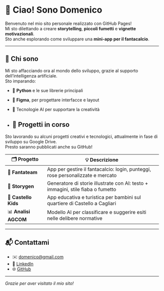 # 👋 Ciao! Sono Domenico

Benvenuto nel mio sito personale realizzato con GitHub Pages!  
Mi sto dilettando a creare **storytelling**, **piccoli fumetti** e **vignette motivazionali**.  
Sto anche esplorando come sviluppare una **mini-app per il fantacalcio**.

---

## 🧠 Chi sono

Mi sto affacciando ora al mondo dello sviluppo, grazie al supporto dell’intelligenza artificiale.  
Sto imparando:
- 🐍 **Python** e le sue librerie principali
- 🎨 **Figma**, per progettare interfacce e layout
- 🤖 Tecnologie AI per supportare la creatività

- ## 🚧 Progetti in corso

Sto lavorando su alcuni progetti creativi e tecnologici, attualmente in fase di sviluppo su Google Drive.  
Presto saranno pubblicati anche su GitHub!

| 🗂️ Progetto      | 💡 Descrizione |
|------------------|----------------|
| 🎯 **Fantateam**     | App per gestire il fantacalcio: login, punteggi, rose personalizzate e mercato |
| 🧠 **Storygen**      | Generatore di storie illustrate con AI: testo + immagini, stile fiaba o fumetto |
| 🏰 **Castello Kids** | App educativa e turistica per bambini sul quartiere di Castello a Cagliari |
| 📊 **Analisi AGCOM** | Modello AI per classificare e suggerire esiti nelle delibere normative |


---

## 📬 Contattami

- ✉️ domenico@gmail.com
- 💼 [LinkedIn](https://linkedin.com/in/domenico-cocco-577aab83)
- 🌐 [GitHub](https://github.com/Domenico374)

---

_Grazie per aver visitato il mio sito!_


